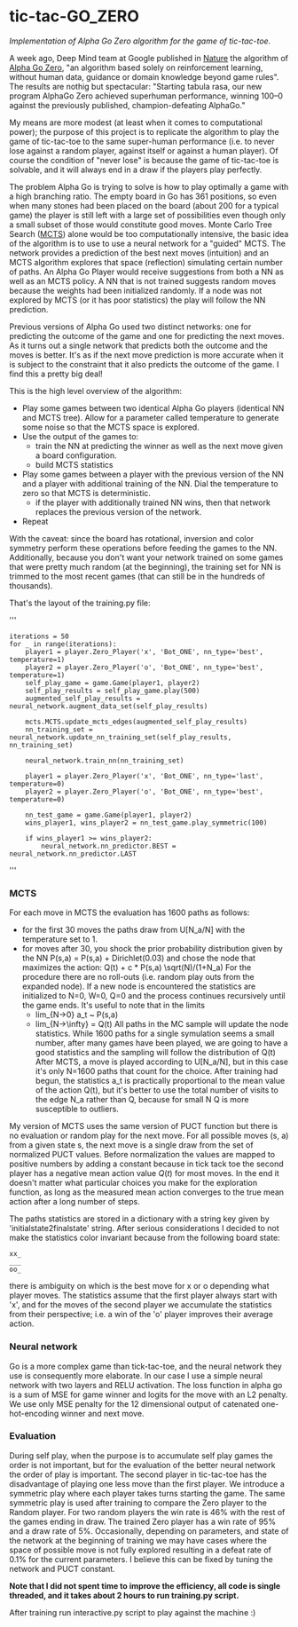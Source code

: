 # tic-tac-GO_ZERO
_Implementation of Alpha Go Zero algorithm for the game of tic-tac-toe._

A week ago, Deep Mind team at Google published in [Nature](https://www.nature.com/articles/nature24270.epdf) the algorithm of [Alpha Go Zero](https://deepmind.com/blog/alphago-zero-learning-scratch), "an algorithm based solely on reinforcement learning, without human data, guidance or domain knowledge beyond game rules".  The results are nothig but spectacular: "Starting tabula rasa, our new program AlphaGo Zero achieved superhuman performance, winning 100–0 against the previously published, champion-defeating AlphaGo."

My means are more modest (at least when it comes to computational power); the purpose of this project is to replicate the algorithm to play the game of tic-tac-toe to the same super-human performance (i.e. to never lose against a random player, against itself or against a human player).  Of course the condition of "never lose" is because the game of tic-tac-toe is solvable, and it will always end in a draw if the players play perfectly.

The problem Alpha Go is trying to solve is how to play optimally a game with a high branching ratio.  The empty board in Go has 361 positions, so even when many stones had been placed on the board (about 200 for a typical game) the player is still left with a large set of possibilities even though only a small subset of those would constitute good moves.  Monte Carlo Tree Search ([MCTS](https://en.wikipedia.org/wiki/Monte_Carlo_tree_search)) alone would be too computationally intensive, the basic idea of the algorithm is to use to use a neural network for a "guided" MCTS.  The network provides a prediction of the best next moves (intuition) and an MCTS algorithm explores that space (reflection) simulating certain number of paths.  An Alpha Go Player would receive suggestions from both a NN as well as an MCTS policy.  A NN that is not trained suggests random moves because the weights had been initialized randomly.  If a node was not explored by MCTS (or it has poor statistics) the play will follow the NN prediction.

Previous versions of Alpha Go used two distinct networks: one for predicting the outcome of the game and one for predicting the next moves.  As it turns out a single network that predicts both the outcome and the moves is better.  It's as if the next move prediction is more accurate when it is subject to the constraint that it also predicts the outcome of the game.  I find this a pretty big deal!

This is the high level overview of the algorithm:
* Play some games between two identical Alpha Go players (identical NN and MCTS tree).  Allow for a parameter called temperature to generate some noise so that the MCTS space is explored.
* Use the output of the games to:
    * train the NN at predicting the winner as well as the next move given a board configuration.
    * build MCTS statistics
* Play some games between a player with the previous version of the NN and a player with additional training of the NN.  Dial the temperature to zero so that MCTS is deterministic.
    * if the player with additionally trained NN wins, then that network replaces the previous version of the network.
* Repeat

With the caveat: since the board has rotational, inversion and color symmetry perform these operations before feeding the games to the NN.  Additionally, because you don't want your network trained on some games that were pretty much random (at the beginning), the training set for NN is trimmed to the most recent games (that can still be in the hundreds of thousands).

That's the layout of the training.py file:

'''

    iterations = 50
    for _ in range(iterations):
        player1 = player.Zero_Player('x', 'Bot_ONE', nn_type='best', temperature=1)
        player2 = player.Zero_Player('o', 'Bot_ONE', nn_type='best', temperature=1)
        self_play_game = game.Game(player1, player2)
        self_play_results = self_play_game.play(500)
        augmented_self_play_results = neural_network.augment_data_set(self_play_results)

        mcts.MCTS.update_mcts_edges(augmented_self_play_results)
        nn_training_set = neural_network.update_nn_training_set(self_play_results, nn_training_set)

        neural_network.train_nn(nn_training_set)

        player1 = player.Zero_Player('x', 'Bot_ONE', nn_type='last', temperature=0)
        player2 = player.Zero_Player('o', 'Bot_ONE', nn_type='best', temperature=0)

        nn_test_game = game.Game(player1, player2)
        wins_player1, wins_player2 = nn_test_game.play_symmetric(100)

        if wins_player1 >= wins_player2:
            neural_network.nn_predictor.BEST = neural_network.nn_predictor.LAST
'''

### MCTS

For each move in MCTS the evaluation has 1600 paths as follows:
* for the first 30 moves the paths draw from U[N_a/N] with the temperature set to 1.
* for moves after 30, you shock the prior probability distribution given by the NN
P(s,a) = P(s,a) + Dirichlet(0.03) and chose the node that maximizes the action: Q(t) + c * P(s,a) \sqrt(N)/(1+N_a)
For the procedure there are no roll-outs (i.e. random play outs from the expanded node).  If a new node is encountered the statistics are initialized to N=0, W=0, Q=0 and the process continues recursively until the game ends.  It's useful to note that in the limits
    * lim_{N->0} a_t ~ P(s,a)
    * lim_{N->\infty} = Q(t)
All paths in the MC sample will update the node statistics.  While 1600 paths for a single symulation seems a small number, after many games have been played, we are going to have a good statistics and the sampling will follow the distribution of Q(t)
After MCTS, a move is played according to U[N_a/N], but in this case it's only N=1600 paths that count for the choice.  After training had begun, the statistics a_t is practically proportional to the mean value of the action Q(t), but it's better to use the total number of visits to the edge N_a rather than Q, because for small N Q is more susceptible to outliers.
  
My version of MCTS uses the same version of PUCT function but there is no evaluation or random play for the next move.  For all possible moves (s, a) from a given state s, the next move is a single draw from the set of normalized PUCT values.  Before normalization the values are mapped to positive numbers by adding a constant because in tick tack toe the second player has a negative mean action value $Q(t)$ for most moves.  In the end it doesn't matter what particular choices you make for the exploration function, as long as the measured mean action converges to the true mean action after a long number of steps.
 
The paths statistics are stored in a dictionary with a string key given by 'initialstate2finalstate' string.  After serious considerations I decided to not make the statistics color invariant because from the following board state:
 
    xx_
    ___  
    oo_
 
there is ambiguity on which is the best move for x or o depending what player moves.  The statistics assume that the first player always start with 'x', and for the moves of the second player we accumulate the statistics from their perspective; i.e. a win of the 'o' player improves their average action.
 
### Neural network
 
Go is a more complex game than tick-tac-toe, and the neural network they use is consequently more elaborate.  In our case I use a simple neural network with two layers and RELU activation.  The loss function in alpha go is a sum of MSE for game winner and logits for the move with an L2 penalty.  We use only MSE penalty for the 12 dimensional output of catenated one-hot-encoding winner and next move.
 
 
### Evaluation
During self play, when the purpose is to accumulate self play games the order is not important, but for the evaluation of the better neural network the order of play is important.  The second player in tic-tac-toe has the disadvantage of playing one less move than the first player.  We introduce a symmetric play where each player takes turns starting the game.  The same symmetric play is used after training to compare the Zero player to the Random player.  For two random players the win rate is 46% with the rest of the games ending in draw.  The trained Zero player has a win rate of 95% and a draw rate of 5%.  Occasionally, depending on parameters, and state of the network at the beginning of training we may have cases where the space of possible move is not fully explored resulting in a defeat rate of 0.1% for the current parameters.  I believe this can be fixed by tuning the network and PUCT constant.
 
**Note that I did not spent time to improve the efficiency, all code is single threaded, and it takes about 2 hours to run training.py script.**
 
 
After training run interactive.py script to play against the machine :)




